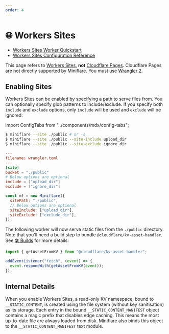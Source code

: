 ```yaml
---
order: 4
---
```


# 🌐 Workers Sites

- [Workers Sites Worker Quickstart](https://developers.cloudflare.com/workers/platform/sites/start-from-worker)
- [Workers Sites Configuration Reference](https://developers.cloudflare.com/workers/platform/sites/configuration)

<Aside type="warning" header="Warning">

This page refers to
[Workers Sites](https://developers.cloudflare.com/workers/platform/sites),
**not** [Cloudflare Pages](https://pages.cloudflare.com/). Cloudflare Pages are
not directly supported by Miniflare. You must use
[Wrangler 2](https://developers.cloudflare.com/pages/platform/functions#develop-and-preview-locally).

</Aside>

## Enabling Sites

Workers Sites can be enabled by specifying a path to serve files from. You can
optionally specify glob patterns to include/exclude. If you specify both
`include` and `exclude` options, only `include` will be used and `exclude` will
be ignored:

import ConfigTabs from "../components/mdx/config-tabs";

<ConfigTabs>

```sh
$ miniflare --site ./public # or -s
$ miniflare --site ./public --site-include upload_dir
$ miniflare --site ./public --site-exclude ignore_dir
```

```toml
---
filename: wrangler.toml
---
[site]
bucket = "./public"
# Below options are optional
include = ["upload_dir"]
exclude = ["ignore_dir"]
```

```js
const mf = new Miniflare({
  sitePath: "./public",
  // Below options are optional
  siteInclude: ["upload_dir"],
  siteExclude: ["exclude_dir"],
});
```

</ConfigTabs>

The following worker will now serve static files from the `./public` directory.
Note that you'll need a build step to bundle `@cloudflare/kv-asset-handler`. See
[🛠 Builds](/developing/builds) for more details:

```js
import { getAssetFromKV } from "@cloudflare/kv-asset-handler";

addEventListener("fetch", (event) => {
  event.respondWith(getAssetFromKV(event));
});
```

## Internal Details

When you enable Workers Sites, a read-only KV namespace, bound to
`__STATIC_CONTENT`, is created using the file system (without key sanitisation)
as its storage. Each entry in the bound `__STATIC_CONTENT_MANIFEST` object
contains a magic prefix that disables edge caching. This means the most
up-to-date file are always loaded from disk. Miniflare also binds this object to
the `__STATIC_CONTENT_MANIFEST` text module.
